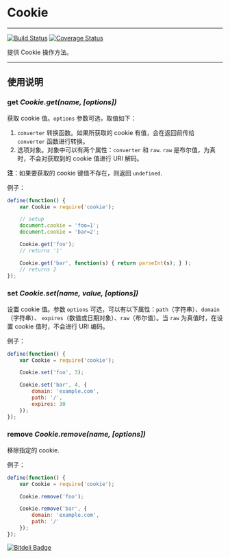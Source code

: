 
# Cookie

---

[![Build Status](https://secure.travis-ci.org/aralejs/cookie.png)](https://travis-ci.org/aralejs/cookie)
[![Coverage Status](https://coveralls.io/repos/aralejs/cookie/badge.png?branch=master)](https://coveralls.io/r/aralejs/cookie)


提供 Cookie 操作方法。

---

## 使用说明


### get *Cookie.get(name, [options])*

获取 cookie 值。`options` 参数可选，取值如下：

1. `converter` 转换函数。如果所获取的 cookie 有值，会在返回前传给 `converter`
函数进行转换。
1. 选项对象。对象中可以有两个属性：`converter` 和 `raw`. `raw` 是布尔值，为真时，不会对获取到的
cookie 值进行 URI 解码。

**注**：如果要获取的 cookie 键值不存在，则返回 `undefined`.

例子：

```js
define(function() {
    var Cookie = require('cookie');

    // setup
    document.cookie = 'foo=1';
    document.cookie = 'bar=2';

    Cookie.get('foo');
    // returns '1'

    Cookie.get('bar', function(s) { return parseInt(s); } );
    // returns 2
});
```


### set *Cookie.set(name, value, [options])*

设置 cookie 值。参数 `options` 可选，可以有以下属性：`path`（字符串）、`domain`（字符串）、
`expires`（数值或日期对象）、`raw`（布尔值）。当 `raw` 为真值时，在设置 cookie 值时，不会进行
URI 编码。

例子：

```js
define(function() {
    var Cookie = require('cookie');

    Cookie.set('foo', 3);

    Cookie.set('bar', 4, {
        domain: 'example.com',
        path: '/',
        expires: 30
    });
});
````


### remove *Cookie.remove(name, [options])*

移除指定的 cookie.

例子：

```js
define(function() {
    var Cookie = require('cookie');

    Cookie.remove('foo');

    Cookie.remove('bar', {
        domain: 'example.com',
        path: '/'
    });
});
````



[![Bitdeli Badge](https://d2weczhvl823v0.cloudfront.net/aralejs/cookie/trend.png)](https://bitdeli.com/free "Bitdeli Badge")

